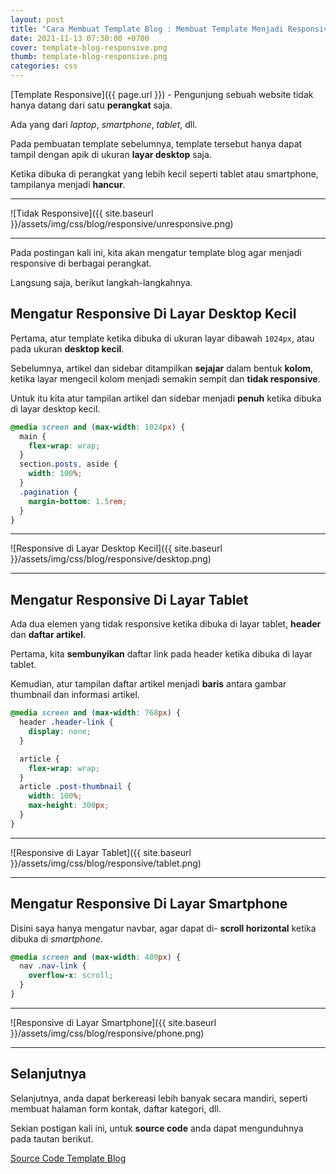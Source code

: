 ```yaml
---
layout: post
title: "Cara Membuat Template Blog : Membuat Template Menjadi Responsive"
date: 2021-11-13 07:30:00 +0700
cover: template-blog-responsive.png
thumb: template-blog-responsive.png
categories: css
---
```


[Template Responsive]({{ page.url }}) - Pengunjung sebuah website tidak hanya datang dari satu **perangkat** saja.

Ada yang dari _laptop_, _smartphone_, _tablet_, dll.

Pada pembuatan template sebelumnya, template tersebut hanya dapat tampil dengan apik di ukuran **layar desktop** saja.

Ketika dibuka di perangkat yang lebih kecil seperti tablet atau smartphone, tampilanya menjadi **hancur**.

***

![Tidak Responsive]({{ site.baseurl }}/assets/img/css/blog/responsive/unresponsive.png)

***

Pada postingan kali ini, kita akan mengatur template blog agar menjadi responsive di berbagai perangkat.

Langsung saja, berikut langkah-langkahnya.

## Mengatur Responsive Di Layar Desktop Kecil

Pertama, atur template ketika dibuka di ukuran layar dibawah `1024px`, atau pada ukuran __desktop kecil__.

Sebelumnya, artikel dan sidebar ditampilkan **sejajar** dalam bentuk **kolom**, ketika layar mengecil kolom menjadi semakin sempit dan __tidak responsive__.

Untuk itu kita atur tampilan artikel dan sidebar menjadi **penuh** ketika dibuka di layar desktop kecil.

```css
@media screen and (max-width: 1024px) {
  main {
    flex-wrap: wrap;
  }
  section.posts, aside {
    width: 100%;
  }
  .pagination {
    margin-bottom: 1.5rem;
  }
}
```

***

![Responsive di Layar Desktop Kecil]({{ site.baseurl }}/assets/img/css/blog/responsive/desktop.png)

***

## Mengatur Responsive Di Layar Tablet

Ada dua elemen yang tidak responsive ketika dibuka di layar tablet, **header** dan **daftar artikel**.

Pertama, kita **sembunyikan** daftar link pada header ketika dibuka di layar tablet.

Kemudian, atur tampilan daftar artikel menjadi **baris** antara gambar thumbnail dan informasi artikel.

```css
@media screen and (max-width: 768px) {
  header .header-link {
    display: none;
  }

  article {
    flex-wrap: wrap;
  }
  article .post-thumbnail {
    width: 100%;
    max-height: 300px;
  }
}
```

***

![Responsive di Layar Tablet]({{ site.baseurl }}/assets/img/css/blog/responsive/tablet.png)

***

## Mengatur Responsive Di Layar Smartphone

Disini saya hanya mengatur navbar, agar dapat di- __scroll horizontal__ ketika dibuka di _smartphone_.

```css
@media screen and (max-width: 480px) {
  nav .nav-link {
    overflow-x: scroll;
  }
}
```

***

![Responsive di Layar Smartphone]({{ site.baseurl }}/assets/img/css/blog/responsive/phone.png)

***

## Selanjutnya

Selanjutnya, anda dapat berkereasi lebih banyak secara mandiri, seperti membuat halaman form kontak, daftar kategori, dll.

Sekian postigan kali ini, untuk __source code__ anda dapat mengunduhnya pada tautan berikut. 

<a href="https://github.com/narakode/template-blog" target="_blank">Source Code Template Blog</a>